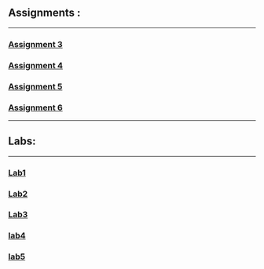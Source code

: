## Assignments : 
--- 
### [Assignment 3](https://github.com/Subash1000/wt-lab-assignment/tree/main/Assignments/Assignment%203)
### [Assignment 4 ](https://github.com/Subash1000/wt-lab-assignment/tree/main/Assignments/Assignment%204)
### [Assignment 5](https://github.com/Subash1000/wt-lab-assignment/tree/main/Assignments/Assignment%205)
### [Assignment 6](https://github.com/Subash1000/wt-lab-assignment/tree/main/Assignments/Assignment%206)

*** 
## Labs:
---
### [Lab1](https://github.com/Subash1000/wt-lab-assignment/tree/main/Lab/lab1)
### [Lab2](https://github.com/Subash1000/wt-lab-assignment/tree/main/Lab/Lab2)
### [Lab3](https://github.com/Subash1000/wt-lab-assignment/tree/main/Lab/Lab3)
### [lab4](https://github.com/Subash1000/wt-lab-assignment/tree/main/Lab/lab4)
### [lab5](https://github.com/Subash1000/wt-lab-assignment/tree/main/Lab/lab5)
